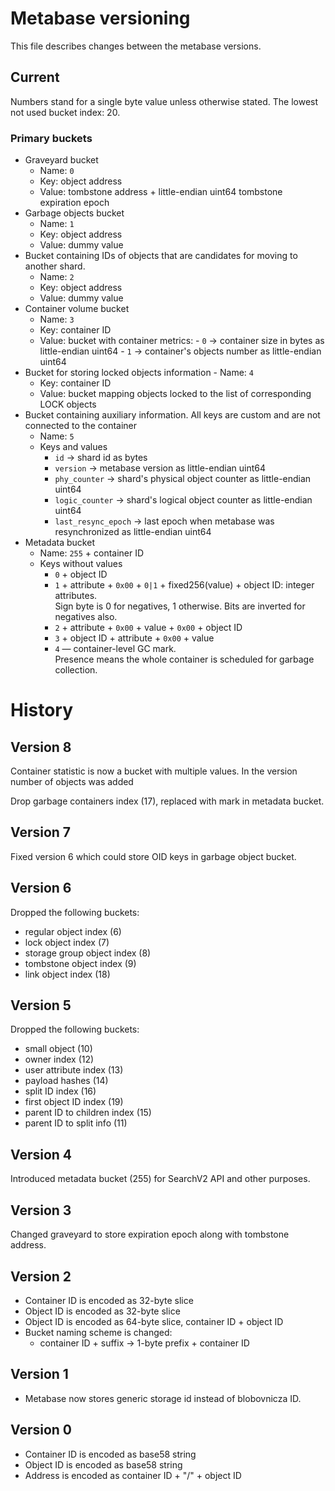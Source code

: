 # Metabase versioning

This file describes changes between the metabase versions.

## Current

Numbers stand for a single byte value unless otherwise stated.
The lowest not used bucket index: 20.

### Primary buckets
- Graveyard bucket
  - Name: `0`
  - Key: object address
  - Value: tombstone address + little-endian uint64 tombstone expiration epoch
- Garbage objects bucket
  - Name: `1`
  - Key: object address
  - Value: dummy value
- Bucket containing IDs of objects that are candidates for moving
   to another shard.
  - Name: `2`
  - Key: object address
  - Value: dummy value
- Container volume bucket
  - Name: `3`
  - Key: container ID
  - Value: bucket with container metrics:
            - `0` -> container size in bytes as little-endian uint64
            - `1` -> container's objects number as little-endian uint64
- Bucket for storing locked objects information
        - Name: `4`
  - Key: container ID
  - Value: bucket mapping objects locked to the list of corresponding LOCK objects
- Bucket containing auxiliary information. All keys are custom and are not connected to the container
  - Name: `5`
  - Keys and values
    - `id` -> shard id as bytes
    - `version` -> metabase version as little-endian uint64
    - `phy_counter` -> shard's physical object counter as little-endian uint64
    - `logic_counter` -> shard's logical object counter as little-endian uint64
    - `last_resync_epoch` -> last epoch when metabase was resynchronized as little-endian uint64
- Metadata bucket
  - Name: `255` + container ID
  - Keys without values
    - `0` + object ID
    - `1` + attribute + `0x00` + `0|1` + fixed256(value) + object ID: integer attributes. \
      Sign byte is 0 for negatives, 1 otherwise. Bits are inverted for negatives also.
    - `2` + attribute + `0x00` + value + `0x00` + object ID
    - `3` + object ID + attribute + `0x00` + value
    - `4` — container-level GC mark. \
      Presence means the whole container is scheduled for garbage collection.

# History

## Version 8

Container statistic is now a bucket with multiple values. In the version number
of objects was added

Drop garbage containers index (17), replaced with mark in metadata bucket.

## Version 7

Fixed version 6 which could store OID keys in garbage object bucket.

## Version 6

Dropped the following buckets:
 * regular object index (6)
 * lock object index (7)
 * storage group object index (8)
 * tombstone object index (9)
 * link object index (18)

## Version 5

Dropped the following buckets:
 * small object (10)
 * owner index (12)
 * user attribute index (13)
 * payload hashes (14)
 * split ID index (16)
 * first object ID index (19)
 * parent ID to children index (15)
 * parent ID to split info (11)

## Version 4

Introduced metadata bucket (255) for SearchV2 API and other purposes.

## Version 3

Changed graveyard to store expiration epoch along with tombstone address.

## Version 2

- Container ID is encoded as 32-byte slice
- Object ID is encoded as 32-byte slice
- Object ID is encoded as 64-byte slice, container ID + object ID
- Bucket naming scheme is changed:
  - container ID + suffix -> 1-byte prefix + container ID

## Version 1

- Metabase now stores generic storage id instead of blobovnicza ID.

## Version 0

- Container ID is encoded as base58 string
- Object ID is encoded as base58 string
- Address is encoded as container ID + "/" + object ID
